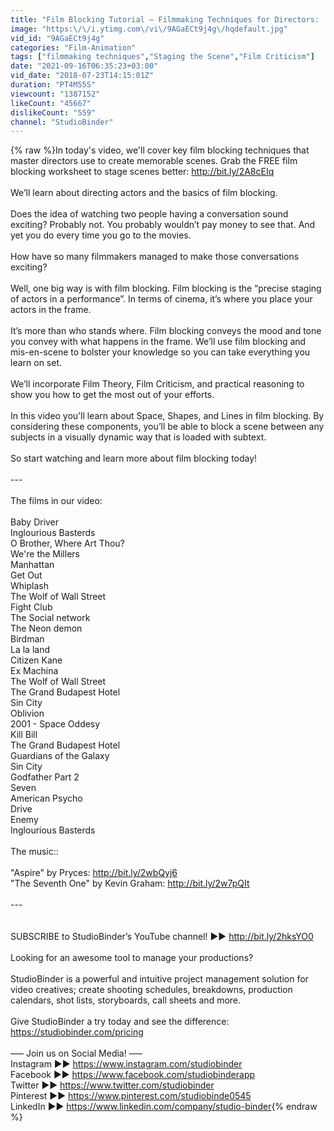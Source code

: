 ```yaml
---
title: "Film Blocking Tutorial — Filmmaking Techniques for Directors:  Ep3"
image: "https:\/\/i.ytimg.com\/vi\/9AGaECt9j4g\/hqdefault.jpg"
vid_id: "9AGaECt9j4g"
categories: "Film-Animation"
tags: ["filmmaking techniques","Staging the Scene","Film Criticism"]
date: "2021-09-16T06:35:23+03:00"
vid_date: "2018-07-23T14:15:01Z"
duration: "PT4M55S"
viewcount: "1387152"
likeCount: "45667"
dislikeCount: "559"
channel: "StudioBinder"
---
```

{% raw %}In today's video, we'll cover key film blocking techniques that master directors use to create memorable scenes. Grab the FREE film blocking worksheet to stage scenes better: <a rel="nofollow" target="blank" href="http://bit.ly/2A8cEIq">http://bit.ly/2A8cEIq</a><br /><br />We’ll learn about directing actors and the basics of film blocking. <br /><br />Does the idea of watching two people having a conversation sound exciting? Probably not. You probably wouldn’t pay money to see that. And yet you do every time you go to the movies.<br /><br />How have so many filmmakers managed to make those conversations exciting?<br /><br />Well, one big way is with film blocking. Film blocking is the “precise staging of actors in a performance”. In terms of cinema, it’s where you place your actors in the frame.<br /><br />It’s more than who stands where. Film blocking conveys the mood and tone you convey with what happens in the frame. We’ll use film blocking and mis-en-scene to bolster your knowledge so you can take everything you learn on set. <br /><br />We’ll incorporate Film Theory, Film Criticism, and practical reasoning to show you how to get the most out of your efforts.<br /><br />In this video you’ll learn about Space, Shapes, and Lines in film blocking. By considering these components, you’ll be able to block a scene between any subjects in a visually dynamic way that is loaded with subtext.<br /><br />So start watching and learn more about film blocking today! <br /><br />---<br /><br />The films in our video:<br /><br />Baby Driver<br />Inglourious Basterds<br />O Brother, Where Art Thou?<br />We're the Millers<br />Manhattan<br />Get Out<br />Whiplash<br />The Wolf of Wall Street<br />Fight Club<br />The Social network<br />The Neon demon<br />Birdman<br />La la land<br />Citizen Kane<br />Ex Machina<br />The Wolf of Wall Street<br />The Grand Budapest Hotel<br />Sin City<br />Oblivion <br />2001 - Space Oddesy<br />Kill Bill<br />The Grand Budapest Hotel<br />Guardians of the Galaxy<br />Sin City<br />Godfather Part 2<br />Seven<br />American Psycho<br />Drive<br />Enemy<br />Inglourious Basterds<br /><br />The music::<br /><br />&quot;Aspire&quot; by Pryces: <a rel="nofollow" target="blank" href="http://bit.ly/2wbQyj6">http://bit.ly/2wbQyj6</a><br />&quot;The Seventh One&quot; by Kevin Graham: <a rel="nofollow" target="blank" href="http://bit.ly/2w7pQIt">http://bit.ly/2w7pQIt</a><br /><br />---<br /><br /><br />SUBSCRIBE to StudioBinder’s YouTube channel! ►► <a rel="nofollow" target="blank" href="http://bit.ly/2hksYO0">http://bit.ly/2hksYO0</a><br /><br />Looking for an awesome tool to manage your productions?<br /><br />StudioBinder is a powerful and intuitive project management solution for video creatives; create shooting schedules, breakdowns, production calendars, shot lists, storyboards, call sheets and more.<br /><br />Give StudioBinder a try today and see the difference: <a rel="nofollow" target="blank" href="https://studiobinder.com/pricing">https://studiobinder.com/pricing</a><br /><br />––– Join us on Social Media! ––– <br />Instagram ►► <a rel="nofollow" target="blank" href="https://www.instagram.com/studiobinder">https://www.instagram.com/studiobinder</a><br />Facebook ►► <a rel="nofollow" target="blank" href="https://www.facebook.com/studiobinderapp">https://www.facebook.com/studiobinderapp</a><br />Twitter ►► <a rel="nofollow" target="blank" href="https://www.twitter.com/studiobinder">https://www.twitter.com/studiobinder</a><br />Pinterest ►► <a rel="nofollow" target="blank" href="https://www.pinterest.com/studiobinde0545">https://www.pinterest.com/studiobinde0545</a><br />LinkedIn ►► <a rel="nofollow" target="blank" href="https://www.linkedin.com/company/studio-binder">https://www.linkedin.com/company/studio-binder</a>{% endraw %}
